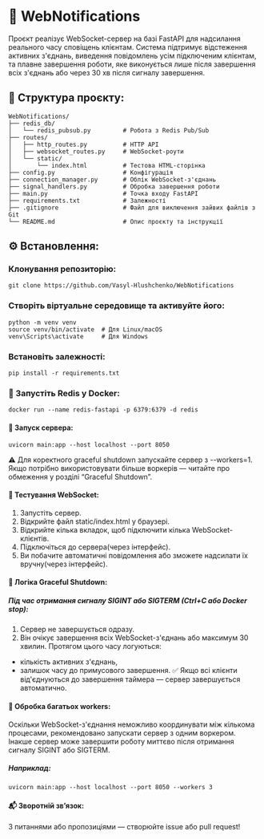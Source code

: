 # 📡 WebNotifications
Проєкт реалізує WebSocket-сервер на базі FastAPI для надсилання реального часу сповіщень клієнтам. Система підтримує відстеження активних з'єднань, виведення повідомлень усім підключеним клієнтам, та плавне завершення роботи, яке виконується лише після завершення всіх з'єднань або через 30 хв після сигналу завершення.

## 📂 Структура проєкту:

```
WebNotifications/
├── redis_db/
│   └── redis_pubsub.py         # Робота з Redis Pub/Sub
├── routes/
│   ├── http_routes.py          # HTTP API
│   ├── websocket_routes.py     # WebSocket-роути
│   └── static/
│       └── index.html          # Тестова HTML-сторінка
├── config.py                   # Конфігурація
├── connection_manager.py       # Облік WebSocket-з'єднань
├── signal_handlers.py          # Обробка завершення роботи
├── main.py                     # Точка входу FastAPI
├── requirements.txt            # Залежності
├── .gitignore                  # Файл для виключення зайвих файлів з Git
└── README.md                   # Опис проєкту та інструкції
```

## ⚙️ Встановлення:

### Клонування репозиторію:
```
git clone https://github.com/Vasyl-Hlushchenko/WebNotifications
```
### Створіть віртуальне середовище та активуйте його:
```
python -m venv venv
source venv/bin/activate  # Для Linux/macOS
venv\Scripts\activate     # Для Windows
```
### Встановіть залежності:
```
pip install -r requirements.txt
```

### 🐳 Запустіть Redis у Docker:
```
docker run --name redis-fastapi -p 6379:6379 -d redis
```

#### 🚀 Запуск сервера:
```
uvicorn main:app --host localhost --port 8050
```
⚠️ Для коректного graceful shutdown запускайте сервер з --workers=1. Якщо потрібно використовувати більше воркерів — читайте про обмеження у розділі “Graceful Shutdown”.

#### 🔌 Тестування WebSocket:
1. Запустіть сервер.
2. Відкрийте файл static/index.html у браузері.
3. Відкрийте кілька вкладок, щоб підключити кілька WebSocket-клієнтів.
4. Підключіться до сервера(через інтерфейс).
5. Ви побачите автоматичні повідомлення або зможете надсилати їх вручну(через інтерфейс).

#### 🧠 Логіка Graceful Shutdown:
##### Під час отримання сигналу SIGINT або SIGTERM (Ctrl+C або Docker stop):
1. Сервер не завершується одразу.
2. Він очікує завершення всіх WebSocket-з'єднань або максимум 30 хвилин.
Протягом цього часу логуються:
- кількість активних з'єднань,
- залишок часу до примусового завершення.
✅ Якщо всі клієнти від'єднуються до завершення таймера — сервер завершується автоматично.

#### 📌 Обробка багатьох workers:
Оскільки WebSocket-з'єднання неможливо координувати між кількома процесами, рекомендовано запускати сервер з одним воркером.
Інакше сервер може завершити роботу миттєво після отримання сигналу SIGINT або SIGTERM.
##### Наприклад:
```
uvicorn main:app --host localhost --port 8050 --workers 3
```
#### 📬 Зворотній зв’язок:
З питаннями або пропозиціями — створюйте issue або pull request!
